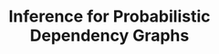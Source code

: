 ---
title: Inference for Probabilistic Dependency Graphs
authors: Oliver Richardson, Joseph Halpern, and Christopher De Sa
conf: UAI
year: 2023
poster: /files/posters/inference-for-pdgs.pdf
code: https://github.com/orichardson/pdg-infer-uai
arxiv: https://arxiv.org/abs/2311.05580
type: conference
---